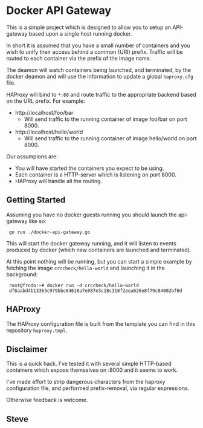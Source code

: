 # Docker API Gateway

This is a simple project which is designed to allow you to setup an
API-gateway based upon a single host running docker.

In short it is assumed that you have a small number of containers and
you wish to unify their access behind a common (URI) prefix.  Traffic will
be routed to each container via the prefix of the image name.

The deamon will watch containers being launched, and terminated, by the
docker deamon and will use the information to update a global `haproxy.cfg`
file.

HAProxy will bind to `*:80` and route traffic to the appropriate
backend based on the URL prefix.  For example:

* http://localhost/foo/bar
  * Will send traffic to the running container of image foo/bar on port 8000.
* http://localhost/hello/world
   * Will send traffic to the running container of image hello/world on port 8000.

Our assumpions are:

* You will have started the containers you expect to be using.
* Each container is a HTTP-server which is listening on port 8000.
* HAProxy will handle all the routing.



## Getting Started

Assuming you have no docker guests running you should launch the
api-gateway like so:

     go run ./docker-api-gateway.go

This will start the docker gateway running, and it will listen to
events produced by docker (which new containers are launched and
terminated).

At this point nothing will be running, but you can start a simple
example by fetching the image `crccheck/hello-world` and launching
it in the background:

     root@frodo:~# docker run -d crccheck/hello-world
     df6aabd4b13363c979bbc64618a7e087e3c18c318f2eea626e8f79c84002bf0d


## HAProxy

The HAProxy configuration file is built from the template you can
find in this repository `haproxy.tmpl`.


## Disclaimer

This is a quick hack.  I've tested it with several simple HTTP-based
containers which expose themselves on :8000 and it seems to work.

I've made effort to strip dangerous characters from the haproxy configuration
file, and performed prefix-removal, via regular expressions.

Otherwise feedback is welcome.

Steve
--
